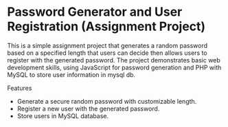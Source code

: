 # Password Generator and User Registration (Assignment Project)

This is a simple assignment project that generates a random password based on a specified length that users can decide then allows users to register with the generated password. The project demonstrates basic web development skills, using JavaScript for password generation and PHP with MySQL to store user information in mysql db.

Features
- Generate a secure random password with customizable length.
- Register a new user with the generated password.
- Store users in MySQL database.
